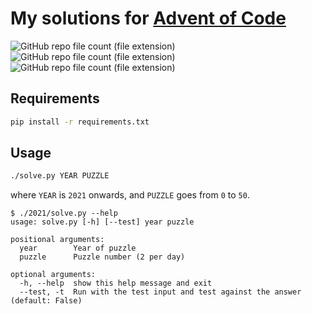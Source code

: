 # My solutions for [Advent of Code](https://adventofcode.com/)

![GitHub repo file count (file extension)](https://img.shields.io/github/directory-file-count/celynw/advent_of_code/2021%2Fsolvers?type=file&extension=py&label=2021%20progress)\
![GitHub repo file count (file extension)](https://img.shields.io/github/directory-file-count/celynw/advent_of_code/2022%2Fsolvers?type=file&extension=py&label=2022%20progress)\
![GitHub repo file count (file extension)](https://img.shields.io/github/directory-file-count/celynw/advent_of_code/2023%2Fsolvers?type=file&extension=py&label=2023%20progress)

## Requirements

```bash
pip install -r requirements.txt
```

## Usage

```bash
./solve.py YEAR PUZZLE
```

where `YEAR` is `2021` onwards, and `PUZZLE` goes from `0` to `50`.

```text
$ ./2021/solve.py --help
usage: solve.py [-h] [--test] year puzzle

positional arguments:
  year        Year of puzzle
  puzzle      Puzzle number (2 per day)

optional arguments:
  -h, --help  show this help message and exit
  --test, -t  Run with the test input and test against the answer (default: False)
```
